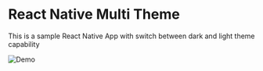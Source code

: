 # React Native Multi Theme

This is a sample React Native App with switch between dark and light theme capability

![Demo](https://github.com/majidln/rn_theming/blob/master/preview.gif?raw=true)
